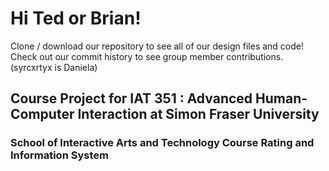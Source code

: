 # Hi Ted or Brian!
Clone / download our repository to see all of our design files and code!
Check out our commit history to see group member contributions. (syrcxrtyx is Daniela)

## Course Project for IAT 351 : Advanced Human-Computer Interaction at Simon Fraser University
### School of Interactive Arts and Technology Course Rating and Information System


